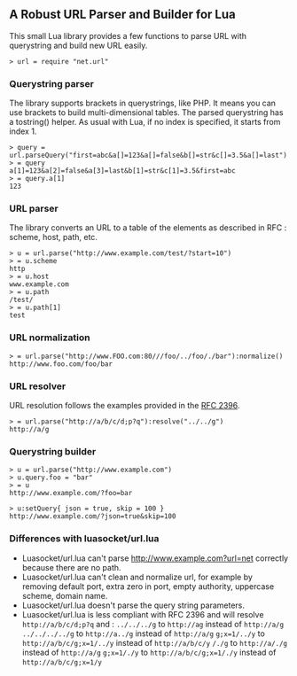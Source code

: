 ## A Robust URL Parser and Builder for Lua

This small Lua library provides a few functions to parse URL with querystring and build new URL easily.

    > url = require "net.url"

### Querystring parser

The library supports brackets in querystrings, like PHP. It means you can use brackets to build multi-dimensional tables. The parsed querystring has a tostring() helper. As usual with Lua, if no index is specified, it starts from index 1.

    > query = url.parseQuery("first=abc&a[]=123&a[]=false&b[]=str&c[]=3.5&a[]=last")
    > = query
    a[1]=123&a[2]=false&a[3]=last&b[1]=str&c[1]=3.5&first=abc
    > = query.a[1]
    123

### URL parser

The library converts an URL to a table of the elements as described in RFC : scheme, host, path, etc.

    > u = url.parse("http://www.example.com/test/?start=10")
    > = u.scheme
    http
    > = u.host
    www.example.com
    > = u.path
    /test/
    > = u.path[1]
    test

### URL normalization

    > = url.parse("http://www.FOO.com:80///foo/../foo/./bar"):normalize()
    http://www.foo.com/foo/bar

### URL resolver

URL resolution follows the examples provided in the [RFC 2396](http://tools.ietf.org/html/rfc2396#appendix-C).

    > = url.parse("http://a/b/c/d;p?q"):resolve("../../g")
    http://a/g

### Querystring builder

    > u = url.parse("http://www.example.com")
    > u.query.foo = "bar"
    > = u
    http://www.example.com/?foo=bar
    
    > u:setQuery{ json = true, skip = 100 }
    http://www.example.com/?json=true&skip=100

### Differences with luasocket/url.lua

- Luasocket/url.lua can't parse http://www.example.com?url=net correctly because there are no path.
- Luasocket/url.lua can't clean and normalize url, for example by removing default port, extra zero in port, empty authority, uppercase scheme, domain name.
- Luasocket/url.lua doesn't parse the query string parameters.
- Luasocket/url.lua is less compliant with RFC 2396 and will resolve `http://a/b/c/d;p?q` and :
    `../../../g` to `http://ag` instead of `http://a/g`
    `../../../../g` to `http://a../g` instead of `http://a/g`
    `g;x=1/../y` to `http://a/b/c/g;x=1/../y` instead of `http://a/b/c/y`
    `/./g` to `http://a/./g` instead of `http://a/g`
    `g;x=1/./y` to `http://a/b/c/g;x=1/./y` instead of `http://a/b/c/g;x=1/y`


